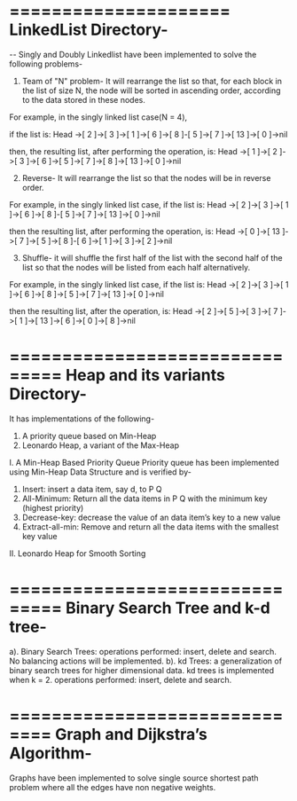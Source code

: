 

=====================
LinkedList Directory-
=====================

-- Singly and Doubly Linkedlist have been implemented to solve the following problems-

1) Team of "N" problem- 
It will rearrange the list so that, for each block in the list of size N, the node will be sorted 
in ascending order, according to the data stored in these nodes. 

For example, in the singly linked list case(N = 4), 

if the list is: 
    Head ->[ 2 ]->[ 3 ]->[ 1 ]->[ 6 ]->[ 8 ]-[ 5 ]->[ 7 ]->[ 13 ]->[ 0 ]->nil
    
then, the resulting list, after performing the operation, is:
     Head ->[ 1 ]->[ 2 ]->[ 3 ]->[ 6 ]->[ 5 ]->[ 7 ]->[ 8 ]->[ 13 ]->[ 0 ]->nil

2) Reverse- It will rearrange the list so that the nodes will be in reverse order. 

For example, in the singly linked list case, if the list is:
     Head ->[ 2 ]->[ 3 ]->[ 1 ]->[ 6 ]->[ 8 ]-[ 5 ]->[ 7 ]->[ 13 ]->[ 0 ]->nil
     
then the resulting list, after performing the operation, is:
     Head ->[ 0 ]->[ 13 ]->[ 7 ]->[ 5 ]->[ 8 ]-[ 6 ]->[ 1 ]->[ 3 ]->[ 2 ]->nil
     
     
3) Shuffle- it will shuffle the first half of the list with the second half of the list so that the nodes will be listed 
from each half alternatively. 

For example, in the singly linked list case, if the list is:
     Head ->[ 2 ]->[ 3 ]->[ 1 ]->[ 6 ]->[ 8 ]->[ 5 ]->[ 7 ]->[ 13 ]->[ 0 ]->nil
     
then the resulting list, after the operation, is:
     Head ->[ 2 ]->[ 5 ]->[ 3 ]->[ 7 ]->[ 1 ]->[ 13 ]->[ 6 ]->[ 0 ]->[ 8 ]->nil 
     
     
===============================
Heap and its variants Directory-
===============================
It has implementations of the following-
1. A priority queue based on Min-Heap
2. Leonardo Heap, a variant of the Max-Heap

I. A Min-Heap Based Priority Queue
Priority queue has been implemented using Min-Heap Data Structure and is verified by-

1. Insert: insert a data item, say d, to P Q
2. All-Minimum: Return all the data items in P Q with the minimum key (highest priority)
3. Decrease-key: decrease the value of an data item’s key to a new value
4. Extract-all-min: Remove and return all the data items with the smallest key value

II. Leonardo Heap for Smooth Sorting


===============================
Binary Search Tree and k-d tree-
===============================

a). Binary Search Trees: 
  operations performed: insert, delete and search. No balancing actions will be implemented.
b). kd Trees: a generalization of binary search trees for higher dimensional data. kd trees is implemented when k = 2. 
operations performed: insert, delete and search.

==============================
Graph and Dijkstra’s Algorithm-
==============================
Graphs have been implemented to solve single source shortest path problem where all the edges have non negative weights.









